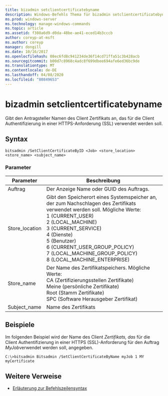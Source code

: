 ```yaml
---
title: bizadmin setclientcertificatebyname
description: Windows-Befehls Thema für bizadmin setclientcertificatebyname, das den Antragsteller Namen des Client Zertifikats angibt, das für die Client Authentifizierung in einer HTTPS (SSL)-Anforderung verwendet werden soll.
ms.prod: windows-server
ms.technology: manage-windows-commands
ms.topic: article
ms.assetid: f308a6d9-d0da-48be-ae41-eced14b3cccb
author: coreyp-at-msft
ms.author: coreyp
manager: dongill
ms.date: 10/16/2017
ms.openlocfilehash: 08ec6fd8c941234de36f14cd71ffa51c3b428acb
ms.sourcegitcommit: b00d7c8968c4adc8f699dbee694afe6ed36bc9de
ms.translationtype: MT
ms.contentlocale: de-DE
ms.lasthandoff: 04/08/2020
ms.locfileid: "80849653"
---
```

# <a name="bitsadmin-setclientcertificatebyname"></a>bizadmin setclientcertificatebyname

Gibt den Antragsteller Namen des Client Zertifikats an, das für die Client Authentifizierung in einer HTTPS-Anforderung (SSL) verwendet werden soll.

## <a name="syntax"></a>Syntax

```
bitsadmin /SetClientCertificateByID <Job> <store_location> <store_name> <subject_name>
```

### <a name="parameters"></a>Parameter

|Parameter|Beschreibung|
|---------|-----------|
|Auftrag|Der Anzeige Name oder GUID des Auftrags.|
|Store_location|Gibt den Speicherort eines Systemspeicher an, der zum Nachschlagen des Zertifikats verwendet werden soll. Mögliche Werte:</br>1 (CURRENT_USER)</br>2 (LOCAL_MACHINE)</br>3 (CURRENT_SERVICE)</br>4 (Dienste)</br>5 (Benutzer)</br>6 (CURRENT_USER_GROUP_POLICY)</br>7 (LOCAL_MACHINE_GROUP_POLICY)</br>8 (LOCAL_MACHINE_ENTERPRISE)|
|Store_name|Der Name des Zertifikatspeichers. Mögliche Werte:</br>CA (Zertifizierungsstellen Zertifikate)</br>Meine (persönliche Zertifikate)</br>Root (Stamm Zertifikate)</br>SPC (Software Herausgeber Zertifikat)|
|Subject_name|Name des Zertifikats|

## <a name="examples"></a><a name=BKMK_examples></a>Beispiele

Im folgenden Beispiel wird der Name des Client *Zertifikats, das* für die Client Authentifizierung in einer HTTPS (SSL)-Anforderung für den Auftrag *MyJob*verwendet werden soll, angegeben.
```
C:\>bitsadmin Bitsadmin /SetClientCertificateByName myJob 1 MY myCertificate 
```

## <a name="additional-references"></a>Weitere Verweise

- [Erläuterung zur Befehlszeilensyntax](command-line-syntax-key.md)